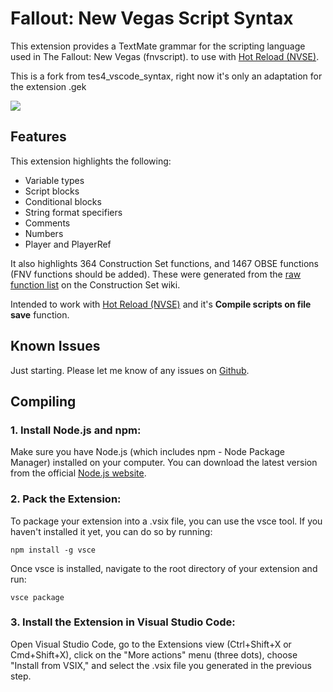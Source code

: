 # Fallout: New Vegas Script Syntax

This extension provides a TextMate grammar for the scripting language used in The Fallout: New Vegas (fnvscript). to use with [Hot Reload (NVSE)](https://www.nexusmods.com/newvegas/mods/70962).

This is a fork from tes4_vscode_syntax, right now it's only an adaptation for the extension .gek

![](https://raw.githubusercontent.com/W0lfwang/FNV_vscode_syntax/main/images/example.png)

## Features

This extension highlights the following:

* Variable types
* Script blocks
* Conditional blocks
* String format specifiers
* Comments
* Numbers
* Player and PlayerRef

It also highlights 364 Construction Set functions, and 1467 OBSE functions (FNV functions should be added). These were generated from the [raw function list](https://cs.elderscrolls.com/index.php?title=Raw_Function_List) on the Construction Set wiki.

Intended to work with [Hot Reload (NVSE)](https://www.nexusmods.com/newvegas/mods/70962) and it's **Compile scripts on file save** function.

## Known Issues

Just starting. Please let me know of any issues on [Github](https://github.com/W0lfwang/FNV_vscode_syntax).

## Compiling

### 1. Install Node.js and npm:
Make sure you  have Node.js (which includes npm - Node Package Manager) installed on your computer. You can download the latest version from the official [Node.js website](https://nodejs.org/). 

### 2. Pack the Extension:
To package your extension into a .vsix file, you can use the vsce tool. If you haven't installed it yet, you can do so by running:
```
npm install -g vsce
```

Once vsce is installed, navigate to the root directory of your extension and run:
```
vsce package
```
### 3. Install the Extension in Visual Studio Code:
Open Visual Studio Code, go to the Extensions view (Ctrl+Shift+X or Cmd+Shift+X), click on the "More actions" menu (three dots), choose "Install from VSIX," and select the .vsix file you generated in the previous step.